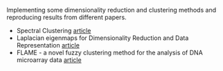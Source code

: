 
Implementing some dimensionality reduction and clustering methods and reproducing results from different papers.

* Spectral Clustering [article](https://arxiv.org/abs/0711.0189)
* Laplacian eigenmaps for Dimensionality Reduction and Data Representation [article](https://ieeexplore.ieee.org/document/6789755)
* FLAME - a novel fuzzy clustering method for the analysis of DNA microarray data [article](https://bmcbioinformatics.biomedcentral.com/articles/10.1186/1471-2105-8-3) 
